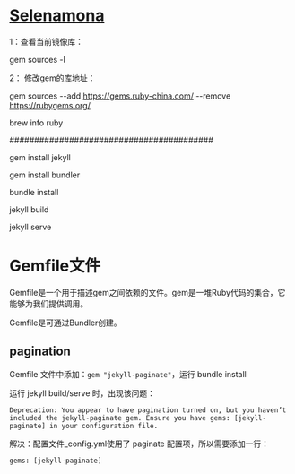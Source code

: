 # [Selenamona](https://selenamona.github.io/)


1：查看当前镜像库：

gem sources -l

2： 修改gem的库地址：

gem sources --add https://gems.ruby-china.com/ --remove https://rubygems.org/

brew info ruby


#########################################

gem install jekyll

<!-- sudo gem install --user-install bundler jekyll 

export PATH=${PATH}:/Users/tinytongtong/.gem/ruby/2.6.0/bin  -->

gem install bundler

bundle install

jekyll build

jekyll serve


# Gemfile文件

Gemfile是一个用于描述gem之间依赖的文件。gem是一堆Ruby代码的集合，它能够为我们提供调用。

Gemfile是可通过Bundler创建。

## pagination

Gemfile 文件中添加：`gem "jekyll-paginate"`，运行 bundle install 

运行 jekyll build/serve 时，出现该问题：

```
Deprecation: You appear to have pagination turned on, but you haven’t included the jekyll-paginate gem. Ensure you have gems: [jekyll-paginate] in your configuration file.
```

解决：配置文件_config.yml使用了 paginate 配置项，所以需要添加一行：

```
gems: [jekyll-paginate]
```